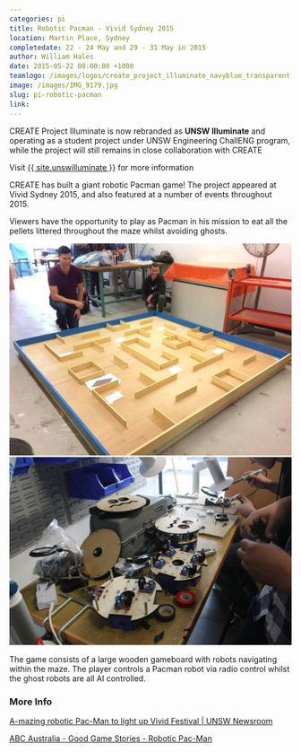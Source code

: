 ```yaml
---
categories: pi
title: Robotic Pacman - Vivid Sydney 2015
location: Martin Place, Sydney
completedate: 22 - 24 May and 29 - 31 May in 2015
author: William Hales
date: 2015-05-22 00:00:00 +1000
teamlogo: /images/logos/create_project_illuminate_navyblue_transparent.png
image: /images/IMG_9179.jpg
slug: pi-robotic-pacman
link:
---
```

CREATE Project Illuminate is now rebranded as **UNSW Illuminate** and operating as a student project under UNSW Engineering ChallENG program, while the project will still remains in close collaboration with CREATE

Visit <a href="{{ site.unswilluminate }}">{{ site.unswilluminate }}</a> for more information

<p>CREATE has built a giant robotic Pacman game! The project appeared at Vivid Sydney 2015, and also featured at a number of events throughout 2015. </p>

<p>Viewers have the opportunity to play as Pacman in his mission to eat all the pellets littered throughout the maze whilst avoiding ghosts.</p>

<img src="/images/pacman3.jpg" class="contentimg">
<img src="/images/pacman2.jpg" class="contentimg">

<p>The game consists of a large wooden gameboard with robots navigating within the maze. The player controls a Pacman robot via radio control whilst the ghost robots are all AI controlled. </p>

<h3>More Info</h3>

<p><a href="https://newsroom.unsw.edu.au/news/students/mazing-robotic-pac-man-light-vivid-festival">A-mazing robotic Pac-Man to light up Vivid Festival | UNSW Newsroom</a></p>
<p><a href="http://www.abc.net.au/tv/goodgame/stories/s4303926.htm">ABC Australia - Good Game Stories - Robotic Pac-Man</a></p>
